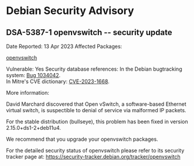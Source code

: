 
Debian Security Advisory
========================


DSA-5387-1 openvswitch -- security update
-----------------------------------------



Date Reported:
13 Apr 2023
Affected Packages:

[openvswitch](https://packages.debian.org/src:openvswitch)

Vulnerable:
Yes
Security database references:
In the Debian bugtracking system: [Bug 1034042](https://bugs.debian.org/cgi-bin/bugreport.cgi?bug=1034042).  
In Mitre's CVE dictionary: [CVE-2023-1668](https://security-tracker.debian.org/tracker/CVE-2023-1668).  

More information:

David Marchard discovered that Open vSwitch, a software-based Ethernet
virtual switch, is suspectible to denial of service via malformed IP
packets.


For the stable distribution (bullseye), this problem has been fixed in
version 2.15.0+ds1-2+deb11u4.


We recommend that you upgrade your openvswitch packages.


For the detailed security status of openvswitch please refer to
its security tracker page at:
<https://security-tracker.debian.org/tracker/openvswitch>





